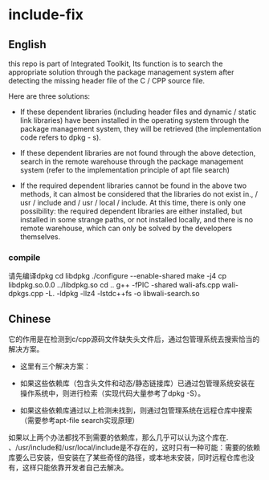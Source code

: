 # include-fix

## English

this repo is part of Integrated Toolkit, Its function is to search the appropriate solution through the package management system after detecting the missing header file of the C / CPP source file.

Here are three solutions:

* If these dependent libraries (including header files and dynamic / static link libraries) have been installed in the operating system through the package management system, they will be retrieved (the implementation code refers to dpkg - s).

* If these dependent libraries are not found through the above detection, search in the remote warehouse through the package management system (refer to the implementation principle of apt file search)

* If the required dependent libraries cannot be found in the above two methods, it can almost be considered that the libraries do not exist in., / usr / include and / usr / local / include. At this time, there is only one possibility: the required dependent libraries are either installed, but installed in some strange paths, or not installed locally, and there is no remote warehouse, which can only be solved by the developers themselves.

### compile
请先编译dpkg
cd libdpkg
./configure --enable-shared
make -j4
cp libdpkg.so.0.0 ../libdpkg.so
cd ..
g++ -fPIC -shared wali-afs.cpp wali-dpkgs.cpp -L. -ldpkg -llz4 -lstdc++fs -o libwali-search.so

## Chinese

它的作用是在检测到c/cpp源码文件缺失头文件后，通过包管理系统去搜索恰当的解决方案。

* 这里有三个解决方案：

* 如果这些依赖库（包含头文件和动态/静态链接库）已通过包管理系统安装在操作系统中，则进行检索（实现代码大量参考了dpkg -S）。

* 如果这些依赖库通过以上检测未找到，则通过包管理系统在远程仓库中搜索（需要参考apt-file search实现原理）

如果以上两个办法都找不到需要的依赖库，那么几乎可以认为这个库在. 、/usr/include和/usr/local/include是不存在的，这时只有一种可能：需要的依赖库要么已安装，但安装在了某些奇怪的路径，或本地未安装，同时远程仓库也没有，这样只能依靠开发者自己去解决。
